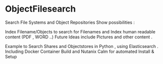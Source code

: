 # ObjectFilesearch
Search File Systems and Object Repositories 
Show possibilities : 

Index Filename/Objects to search for Filenames and Index human readable content (PDF , WORD ..)
Future Ideas include Pictures and other content .


Example to Search Shares and Objectstores in Python , using Elasticsearch .
Including Docker Container Build and Nutanix Calm for automated Install & Setup
